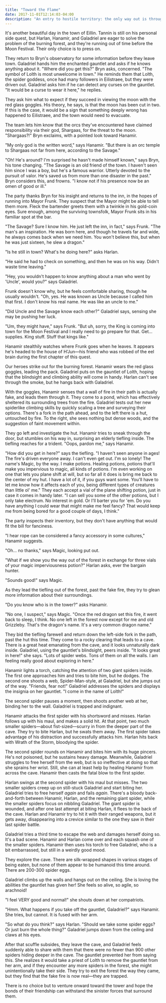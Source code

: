 ```yaml
---
title: "Toward the Flame"
date: 2017-11-01T12:14:03-04:00
description: "An entry to hostile territory: the only way out is through."
---
```


It's another beautiful day in the town of Eillin. Tannin is still on his personal side quest, but Harlan, Hanamir, and Galadriel are eager to solve the problem of the burning forest, and they're running out of time before the Moon Festival. Their only choice is to press on.

They return to Bryn's observatory for some information before they leave town. Galadriel hands him the enchanted gauntlet and asks if he knows anything about it. "Where did you get this?" Bryn asks, concerned. "The symbol of Lolth is most unwelcome in town." He reminds them that Lolth, the spider goddess, once had many followers in Eilistraee, but they were driven out. Galadriel asks him if he can detect any curses on the gauntlet. "It would be a curse to wear it here," he replies.

They ask him what to expect if they succeed in viewing the moon with the red glass goggles. His theory, he says, is that the moon has been cut in two. If this is the case, it would be a sign that something deeply wrong has happened to Eilistraee, and the town would need to evacuate.

The team lets him know that the orcs they've encountered have claimed responsibility via their god, Shargaas, for the threat to the moon. "Shargaas?!" Bryn exclaims, with a pointed look toward Hanamir. 

"My only god is the written word," says Hanamir. "But there is an orc temple to Shargaas not far from here, according to the Savage."

"Oh! He's around? I'm surprised he hasn't made himself known," says Bryn, his tone changing. "The Savage is an old friend of the town. I haven't seen him since I was a boy, but he's a famous warrior. Utterly devoted to the pursuit of valor. He's saved us from more than one disaster in the past." Bryn considers this, and frowns. "I know not if his presence now be an omen of good or ill."

The party thanks Bryn for his insight and returns to the inn, in the hopes of running into Mayor Frunk. They suspect that the Mayor might be able to tell them more. Fleck the bartender greets them with a twinkle in his gold-coin eyes. Sure enough, among the surviving townsfolk, Mayor Frunk sits in his familiar spot at the bar.

"The Savage? Sure I know him. He just left the inn, in fact," says Frunk. "The man's an inspiration. He was born here, and though he travels far and wide, he always comes back when we need him. You won't believe this, but when he was just sixteen, he slew a dragon."

"Is he still in town? What's he doing here?" asks Harlan. 

"He said he had to check on something, and then he was on his way. Didn't waste time leaving."

"Hey, you wouldn't happen to know anything about a man who went by 'Uncle', would you?" says Galadriel.

Frunk doesn't know why, but he feels comfortable sharing, though he usually wouldn't. "Oh, yes. He was known as Uncle because I called him that first. I don't know his real name. He was like an uncle to me."

"Did Uncle and the Savage know each other?" Galadriel says, sensing she may be pushing her luck.

"Um, they might have," says Frunk. "But uh, sorry, the King is coming into town for the Moon Festival and I really need to go prepare for that. Get... supplies. King stuff. Stuff that kings like."

Hanamir stealthily watches where Frunk goes when he leaves. It appears he's headed to the house of H'Jun—his friend who was robbed of the eel brain during the first chapter of this quest.

Our heroes strike out for the burning forest. Hanamir wears the red glass goggles, leading the pack. Galadriel puts on the gauntlet of Lolth, hoping that the blindsight and climbing ability will come in handy. Harlan can't see through the smoke, but he hangs back with Galadriel. 

With the goggles, Hanamir senses that a wall of fire in their path is actually fake, and leads them through it. They come to a pond, which has effectively sheltered its surrounding trees from the fire. Galadriel tests out her new spiderlike climbing skills by quickly scaling a tree and surveying their options. There's a fork in the path ahead, and to the left there is a hut, untouched by fire. To the right, she sees nothing but dense woods, and the suggestion of faint movement within.

They go left and investigate the hut. Hanamir tries to sneak through the door, but stumbles on his way in, surprising an elderly tiefling inside. The tiefling reaches for a trident. "Oops, pardon me," says Hanamir. 

"How did you get in here?" says the tiefling. "I haven't seen anyone in ages! The fire's driven everyone away. I can't even get out. I'm so lonely! The name's Magic, by the way. I make potions. Healing potions, potions that'll make you impervious to magic, all kinds of potions. I'm even working on one that lets you plane shift at will, but so far all it does is bring me back to the center of my hut.  I have a lot of it, if you guys want some. You'll have to let me know how it affects each of you, being different types of creatures than little ol' me." They each accept a vial of the plane shifting potion, just in case it comes in handy later. "I can sell you some of the other potions, but I only take electrum. No interest in gold. Or I'll barter you for 'em. Do you have anything I could wear that might make me feel fancy? That would keep me from being bored for a good couple of days, I think."

The party inspects their inventory, but they don't have anything that would fit the bill for fanciness. 

"I hear rope can be considered a fancy accessory in some cultures," Hanamir suggests. 

"Oh... no thanks," says Magic, looking put out. 

"What if we show you the way out of the forest in exchange for three vials of your magic imperviousness potion?" Harlan asks, ever the bargain hunter.

"Sounds good!" says Magic.

As they lead the tiefling out of the forest, past the fake fire, they try to glean more information about their surroundings.

"Do you know who is in the tower?" asks Hanamir. 

"No one, I suspect," says Magic. "Once the red dragon set this fire, it went back to sleep, I think. No one left in the forest now except for me and old Grizzleby. That's the dragon's name. It's a very common dragon name."

They bid the tiefling farewell and return down the left-side fork in the path, past the hut this time. They come to a rocky clearing that leads to a cave. There is a great heat emanating from the cave, and it looks unnaturally dark inside. Galadriel, using the gauntlet's blindsight, peers inside. "It looks great in here!" she says. "Lots of spider webs. Tons of them on all the walls. I am feeling really good about exploring in here."

Hanamir lights a torch, catching the attention of two giant spiders inside. The first one approaches him and tries to bite him, but he dodges. The second one shoots a web, Spider-Man-style, at Galadriel, but she jumps out of the way. "Friends, fear not!" Galadriel addresses the spiders and displays the insignia on her gauntlet. "I come in the name of Lolth!"

The second spider pauses a moment, then shoots another web at her, binding her to the wall. Galadriel is trapped and indignant.

Hanamir attacks the first spider with his shortsword and misses. Harlan follows up with his maul, and makes a solid hit. At that point, two much smaller spiders—about fist-sized—scurry in from the deeper part of the cave. They try to bite Harlan, but he swats them away. The first spider takes advantage of his distraction and successfully attacks him. Harlan hits back with Wrath of the Storm, bloodying the spider. 

The second spider rounds on Hanamir and bites him with its huge pincers. He's not poisoned, but he sustains heavy damage. Meanwhile, Galadriel struggles to free herself from the web, but is so ineffective at doing so that she sprains her wrist. Still, she can at least help by healing Hanamir from across the cave. Hanamir then casts the fatal blow to the first spider. 

Harlan swings at the second spider with his maul but misses. The two smaller spiders creep up on still-stuck Galadriel and start biting her. Galadriel tries to free herself _again_ and fails _again_. There's a bloody back-and-forth between Hanamir, Harlan, and the remaining giant spider, while the smaller spiders focus on nibbling Galadriel. The giant spider is wounded, and after one last attempt at biting Harlan, it flees to the back of the cave. Harlan and Hanamir try to hit it with their ranged weapons, but it gets away, disappearing into a crevice similar to the one they saw in their last spider battle.

Galadriel tries a third time to escape the web and damages herself doing so. It's a bad scene. Hanamir and Harlan come over and each squash one of the smaller spiders. Hanamir then uses his torch to free Galadriel, who is a bit embarrassed, but still in a weirdly good mood.

They explore the cave. There are silk-wrapped shapes in various stages of being eaten, but none of them appear to be humanoid this time around. There are 200-300 spider eggs.

Galadriel climbs up the walls and hangs out on the ceiling. She is loving the abilities the gauntlet has given her! She feels so alive, so agile, so arachnoid! 

"I feel VERY good and normal!" she shouts down at her compatriots. 

"Hmm. What happens if you take off the gauntlet, Galadriel?" says Hanamir. She tries, but cannot. It is fused with her arm.

"So what do you think?" says Harlan. "Should we take some spider eggs? Or just burn the whole thing?" Galadriel jumps down from the ceiling and claws at his eyes.

After that scuffle subsides, they leave the cave, and Galadriel feels suddenly able to share with them that there were no fewer than 900 other spiders hiding deeper in the cave. The gauntlet prevented her from saying this. She realizes it would take a priest of Lolth to remove the gauntlet from her arm, and if they encounter any more spiders in the forest, she might unintentionally take their side. They try to exit the forest the way they came, but they find that the fake fire is now real—they are trapped. 

There is no choice but to venture onward toward the tower and hope the bonds of their friendship can withstand the sinister forces that surround them.
